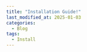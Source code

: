 ```yaml
---
title: "Installation Guide!"
last_modified_at: 2025-01-03
categories:
  - Blog
tags:
  - Install
---
```


